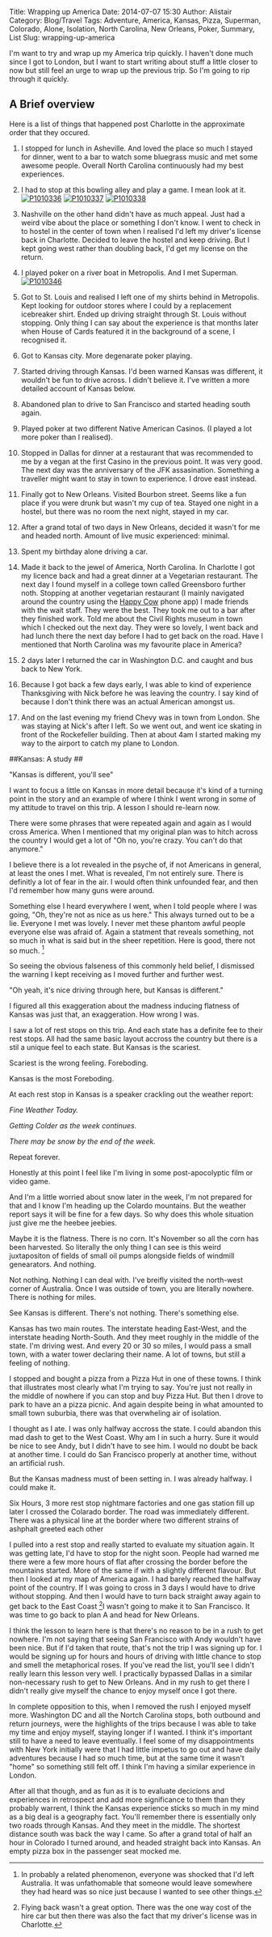 Title: Wrapping up America
Date: 2014-07-07 15:30
Author: Alistair
Category: Blog/Travel
Tags: Adventure, America, Kansas, Pizza, Superman, Colorado, Alone, Isolation, North Carolina, New Orleans, Poker, Summary, List
Slug: wrapping-up-america

I'm want to try and wrap up my America trip quickly. I haven't done much since
I got to London, but I want to start writing about stuff a little closer to now
but still feel an urge to wrap up the previous trip. So I'm going to rip 
through it quickly.


## A Brief overview ##

Here is a list of things that happened post Charlotte in the approximate order
that they occured.

1. I stopped for lunch in Asheville. And loved the place so much I stayed for
dinner, went to a bar to watch some bluegrass music and met some awesome people.
Overall North Carolina continuously had my best experiences.

2. I had to stop at this bowling alley and play a game. I mean look at it.
[![P1010336](https://farm4.staticflickr.com/3883/14610581863_45f2901ceb_c.jpg)](https://flic.kr/p/og63XR)
[![P1010337](https://farm3.staticflickr.com/2905/14590471065_04a51198a0_c.jpg)](https://flic.kr/p/oeiYHX )
[![P1010338](https://farm4.staticflickr.com/3866/14403765450_5ee7743ec2_c.jpg)](https://flic.kr/p/nWP4DC )

3. Nashville on the other hand didn't have as much appeal. Just had a weird vibe
about the place or something I don't know. I went to check in to hostel in the
center of town when I realised I'd left my driver's license back in Charlotte.
Decided to leave the hostel and keep driving. But I kept going west rather than
doubling back, I'd get my license on the return.

4. I played poker on a river boat in Metropolis. And I met Superman.
[![P1010346](https://farm3.staticflickr.com/2928/14404026017_07466f6f76_c.jpg)](https://flic.kr/p/nWQp7a "He didn't say much")

5. Got to St. Louis and realised I left one of my shirts behind in Metropolis.
Kept looking for outdoor stores where I could by a replacement icebreaker shirt.
Ended up driving straight through St. Louis without stopping. Only thing I can
say about the experience is that months later when House of Cards featured 
it in the background of a scene, I recognised it.

6. Got to Kansas city. More degenarate poker playing. 

7. Started driving through Kansas. I'd been warned Kansas was different, it
wouldn't be fun to drive across. I didn't believe it. I've written a more
detailed account of Kansas below.

8. Abandoned plan to drive to San Francisco and started heading south again.

9. Played poker at two different Native American Casinos. (I played a lot more 
poker than I realised).

10. Stopped in Dallas for dinner at a restaurant that was recommended to me by
a vegan at the first Casino in the previous point. It was very good. The next
day was the anniversary of the JFK assasination. Something a traveller might
want to stay in town to experience. I drove east instead.

11. Finally got to New Orleans. Visited Bourbon street. Seems like a fun place
if you were drunk but wasn't my cup of tea. Stayed one night in a hostel, but
there was no room the next night, stayed in my car.

12. After a grand total of two days in New Orleans, decided it wasn't for me and
headed north. Amount of live music experienced: minimal.

13. Spent my birthday alone driving a car.

14. Made it back to the jewel of America, North Carolina. In Charlotte I got
my licence back and had a great dinner at a Vegetarian restaurant. The next day
I found myself in a college town called Greensboro further noth. Stopping at 
another vegetarian restaurant (I
mainly navigated around the country using the [Happy Cow](www.happycow.net)
phone app) I made friends with the wait staff. They were the best. They took me
out to a bar after they finished work. Told me about the Civil Rights museum
in town which I checked out the next day. They were so lovely, I went back and
had lunch there the next day before I had to get back on the road. Have I 
mentioned that North Carolina was my favourite place in America?

15. 2 days later I returned the car in Washington D.C. and caught and bus back
to New York.

16. Because I got back a few days early, I was able to kind of experience
Thanksgiving with Nick before he was leaving the country. 
I say kind of because I don't think there was an actual American amongst us.

17. And on the last evening my friend Chevy was in town from London. She was
staying at Nick's after I left. So we went out, and went ice skating in front
of the Rockefeller building. Then at about 4am I started making my way to 
the airport to catch my plane to London.


##Kansas: A study ##

"Kansas is different, you'll see"

I want to focus a little on Kansas in more detail because it's kind of a turning
point in the story and an example of where I think I went wrong in some of
my attitude to travel on this trip. A lesson I should re-learn now.


There were some phrases that were repeated again and again as I would cross
America. When I mentioned that my original plan was to hitch across the country
I would get a lot of "Oh no, you're crazy. You can't do that anymore."

I believe there is a lot revealed in the psyche of, if not Americans in general,
at least the ones I met. What is revealed, I'm not entirely sure. There is 
definitly a lot of fear in the
air. I would often think unfounded fear, and then I'd remember how many guns 
were around.

Something else I heard everywhere I went, when I told people where I was going,
"Oh, they're not as nice as us here." This always turned out to be a lie. 
Everyone I met was lovely. I never met these phantom awful people everyone else
was afraid of. Again a statment that reveals something, not so much in what is 
said but in the sheer repetition. Here is good, there not so much. [^1]

So seeing the obvious falseness of this commonly held belief, I dismissed the 
warning I kept receiving as I moved further and further west. 

"Oh yeah, it's nice driving through here, but Kansas is different."

I figured all this exaggeration about the madness inducing flatness of Kansas
was just that, an exaggeration. How wrong I was.

I saw a lot of rest stops on this trip. And each state has a definite fee to
their rest stops. All had the same basic layout accross the 
country but there is a stil a unique feel to each state. But Kansas is the 
scariest.

Scariest is the wrong feeling. Foreboding.

Kansas is the most Foreboding.

At each rest stop in Kansas is a speaker crackling out the weather report:

*Fine Weather Today.*

*Getting Colder as the week continues.*

*There may be snow by the end of the week.*

Repeat forever.

Honestly at this point I feel like I'm living in some post-apocolyptic film or 
video game.

And I'm a little worried about snow later in the week, I'm not prepared for that
and I know I'm heading up the Colardo mountains. But the weather report says
it will be fine for a few days. So why does this whole situation just give me
the heebee jeebies.

Maybe it is the flatness. There is no corn. It's November so all the corn has
been harvested. So literally the only thing I can see is this weird juxtapositon
of fields of small oil pumps alongside fields of windmill genearators. And 
nothing.

Not nothing. Nothing I can deal with. I've breifly visited the north-west corner
of Australia. Once I was outside of town, you are literally nowhere. There is 
nothing for miles.

See Kansas is different. There's not nothing. There's something else.

Kansas has two main routes. The interstate heading East-West, and the interstate
heading North-South. And they meet roughly in the middle of the state.
I'm driving west. And every 20 or 30 so miles, I would pass a small town, with a
water tower declaring their name. A lot of towns, but still a feeling of nothing.

I stopped and bought a pizza from a Pizza Hut in one of these towns. I think 
that illustrates most clearly what I'm trying to say. You're just not really
in the middle of nowhere if you can stop and buy Pizza Hut. But then I
drove to park to have an a pizza picnic. And again despite being in what 
amounted to small town suburbia, there was that overwheling air of isolation. 

I thought as I ate. 
I was only halfway accross the state. I could abandon this mad dash to get
to the West Coast. Why am I in such a hurry. Sure it would be nice to see Andy,
but I didn't have to see him. I would no doubt be back at another time. I could
do San Francisco properly at another time, without an artificial rush.

But the Kansas madness must of been setting in. I was already halfway. I could
make it. 

Six Hours, 3 more rest stop nightmare factories and one gas station fill up 
later I crossed the Colarado border. The road was immediately different. There
was a physical line at the border where two different strains of ashphalt 
greeted each other

I pulled into a rest stop and really started to evaluate my situation
again. It was getting late, I'd have to stop for the night soon. People had
warned me there were a few more hours of flat after crossing the border before
the mountains started. More of the same if with a slightly different flavour. 
But then I looked at my map of America again. I had barely reached the halfway 
point of the country. If I was going to cross in 3 days I would have to drive 
without stopping. And then I would have to turn back straight away again to get
back to the East Coast [^2]I wasn't going to make it to San Francisco. It was 
time to go back to plan A and head for New Orleans. 

I think the lesson to learn here is that there's no reason to be in a rush to
get nowhere. I'm not saying that seeing San Francisco with Andy wouldn't have
been nice. But if I'd taken that route, that's not the trip I was signing up 
for. I would be signing up for hours and hours of driving with little chance to
stop and smell the metaphorical roses. If you've read the list, you'll see I
didn't really learn this lesson very well. I practically bypassed Dallas in a 
similar non-necessary rush to get to New Orleans. And in my rush to get there
I didn't really give myself the chance to enjoy myself once I got there.

In complete opposition to this, when I removed the rush I enjoyed myself more.
Washington DC and all the Nortch Carolina stops, both outbound and return 
journeys, were the highlights of the trips because I was able to take my time
and enjoy myself, staying longer if I wanted. I think it's important still to
have a need to leave eventually. I feel some of my disappointments with New
York initially were that I had little impetus to go out and have daily 
adventures because I had so much time, but at the same time it wasn't "home" so
something still felt off. I think I'm having a similar experience in London.

After all that though, and as fun as it is to evaluate decicions and experiences
in retrospect and add more significance to them than they probably warrent, 
I think the Kansas experience sticks so much in my mind
as a big deal is a geography fact. You'll remember there is essentially only 
two roads through Kansas. And they meet in the middle. The shortest distance
south was back the way I came. So after a grand total of half an hour in 
Colorado I turned around, and headed straight back into Kansas. An empty pizza
box in the passenger seat mocked me.


[^1]: In probably a related phenomenon, everyone was shocked that I'd left 
Australia. It was unfathomable that someone would leave somewhere they had heard
was so nice just because I wanted to see other things.

[^2]: Flying back wasn't a great option. There was the one way cost of the hire
car but then there was also the fact that my driver's license was in Charlotte.
